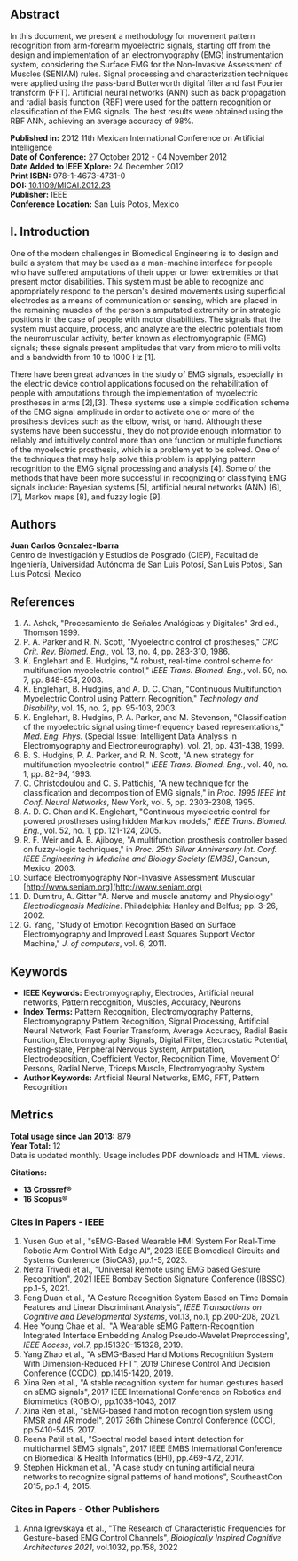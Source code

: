 ## Abstract
In this document, we present a methodology for movement pattern recognition from arm-forearm myoelectric signals, starting off from the design and implementation of an electromyography (EMG) instrumentation system, considering the Surface EMG for the Non-Invasive Assessment of Muscles (SENIAM) rules. Signal processing and characterization techniques were applied using the pass-band Butterworth digital filter and fast Fourier transform (FFT). Artificial neural networks (ANN) such as back propagation and radial basis function (RBF) were used for the pattern recognition or classification of the EMG signals. The best results were obtained using the RBF ANN, achieving an average accuracy of 98%.

**Published in:** 2012 11th Mexican International Conference on Artificial Intelligence  
**Date of Conference:** 27 October 2012 - 04 November 2012  
**Date Added to IEEE Xplore:** 24 December 2012  
**Print ISBN:** 978-1-4673-4731-0  
**DOI:** [10.1109/MICAI.2012.23](https://doi.org/10.1109/MICAI.2012.23)  
**Publisher:** IEEE  
**Conference Location:** San Luis Potos, Mexico  

## I. Introduction
One of the modern challenges in Biomedical Engineering is to design and build a system that may be used as a man-machine interface for people who have suffered amputations of their upper or lower extremities or that present motor disabilities. This system must be able to recognize and appropriately respond to the person's desired movements using superficial electrodes as a means of communication or sensing, which are placed in the remaining muscles of the person's amputated extremity or in strategic positions in the case of people with motor disabilities. The signals that the system must acquire, process, and analyze are the electric potentials from the neuromuscular activity, better known as electromyographic (EMG) signals; these signals present amplitudes that vary from micro to mili volts and a bandwidth from 10 to 1000 Hz [1]. 

There have been great advances in the study of EMG signals, especially in the electric device control applications focused on the rehabilitation of people with amputations through the implementation of myoelectric prostheses in arms [2],[3]. These systems use a simple codification scheme of the EMG signal amplitude in order to activate one or more of the prosthesis devices such as the elbow, wrist, or hand. Although these systems have been successful, they do not provide enough information to reliably and intuitively control more than one function or multiple functions of the myoelectric prosthesis, which is a problem yet to be solved. One of the techniques that may help solve this problem is applying pattern recognition to the EMG signal processing and analysis [4]. Some of the methods that have been more successful in recognizing or classifying EMG signals include: Bayesian systems [5], artificial neural networks (ANN) [6], [7], Markov maps [8], and fuzzy logic [9].

## Authors
**Juan Carlos Gonzalez-Ibarra**  
Centro de Investigación y Estudios de Posgrado (CIEP), Facultad de Ingeniería, Universidad Autónoma de San Luis Potosí, San Luis Potosi, San Luis Potosi, Mexico

## References
1. A. Ashok, "Procesamiento de Señales Analógicas y Digitales" 3rd ed., Thomson 1999.
2. P. A. Parker and R. N. Scott, "Myoelectric control of prostheses," *CRC Crit. Rev. Biomed. Eng.*, vol. 13, no. 4, pp. 283-310, 1986.
3. K. Englehart and B. Hudgins, "A robust, real-time control scheme for multifunction myoelectric control," *IEEE Trans. Biomed. Eng.*, vol. 50, no. 7, pp. 848-854, 2003.
4. K. Englehart, B. Hudgins, and A. D. C. Chan, "Continuous Multifunction Myoelectric Control using Pattern Recognition," *Technology and Disability*, vol. 15, no. 2, pp. 95-103, 2003.
5. K. Englehart, B. Hudgins, P. A. Parker, and M. Stevenson, "Classification of the myoelectric signal using time-frequency based representations," *Med. Eng. Phys.* (Special Issue: Intelligent Data Analysis in Electromyography and Electroneurography), vol. 21, pp. 431-438, 1999.
6. B. S. Hudgins, P. A. Parker, and R. N. Scott, "A new strategy for multifunction myoelectric control," *IEEE Trans. Biomed. Eng.*, vol. 40, no. 1, pp. 82-94, 1993.
7. C. Christodoulou and C. S. Pattichis, "A new technique for the classification and decomposition of EMG signals," in *Proc. 1995 IEEE Int. Conf. Neural Networks*, New York, vol. 5, pp. 2303-2308, 1995.
8. A. D. C. Chan and K. Englehart, "Continuous myoelectric control for powered prostheses using hidden Markov models," *IEEE Trans. Biomed. Eng.*, vol. 52, no. 1, pp. 121-124, 2005.
9. R. F. Weir and A. B. Ajiboye, "A multifunction prosthesis controller based on fuzzy-logic techniques," in *Proc. 25th Silver Anniversary Int. Conf. IEEE Engineering in Medicine and Biology Society (EMBS)*, Cancun, Mexico, 2003.
10. Surface Electromyography Non-Invasive Assessment Muscular [http://www.seniam.org](http://www.seniam.org)
11. D. Dumitru, A. Gitter "A. Nerve and muscle anatomy and Physiology" *Electrodiagnosis Medicine*. Philadelphia: Hanley and Belfus; pp. 3-26, 2002.
12. G. Yang, "Study of Emotion Recognition Based on Surface Electromyography and Improved Least Squares Support Vector Machine," *J. of computers*, vol. 6, 2011.

## Keywords
- **IEEE Keywords:** Electromyography, Electrodes, Artificial neural networks, Pattern recognition, Muscles, Accuracy, Neurons
- **Index Terms:** Pattern Recognition, Electromyography Patterns, Electromyography Pattern Recognition, Signal Processing, Artificial Neural Network, Fast Fourier Transform, Average Accuracy, Radial Basis Function, Electromyography Signals, Digital Filter, Electrostatic Potential, Resting-state, Peripheral Nervous System, Amputation, Electrodeposition, Coefficient Vector, Recognition Time, Movement Of Persons, Radial Nerve, Triceps Muscle, Electromyography System
- **Author Keywords:** Artificial Neural Networks, EMG, FFT, Pattern Recognition

## Metrics
**Total usage since Jan 2013:** 879  
**Year Total:** 12  
Data is updated monthly. Usage includes PDF downloads and HTML views.

**Citations:**  
- **13 Crossref®**  
- **16 Scopus®**

### Cites in Papers - IEEE
1. Yusen Guo et al., "sEMG-Based Wearable HMI System For Real-Time Robotic Arm Control With Edge AI", 2023 IEEE Biomedical Circuits and Systems Conference (BioCAS), pp.1-5, 2023.
2. Netra Trivedi et al., "Universal Remote using EMG based Gesture Recognition", 2021 IEEE Bombay Section Signature Conference (IBSSC), pp.1-5, 2021.
3. Feng Duan et al., "A Gesture Recognition System Based on Time Domain Features and Linear Discriminant Analysis", *IEEE Transactions on Cognitive and Developmental Systems*, vol.13, no.1, pp.200-208, 2021.
4. Hee Young Chae et al., "A Wearable sEMG Pattern-Recognition Integrated Interface Embedding Analog Pseudo-Wavelet Preprocessing", *IEEE Access*, vol.7, pp.151320-151328, 2019.
5. Yang Zhao et al., "A sEMG-Based Hand Motions Recognition System With Dimension-Reduced FFT", 2019 Chinese Control And Decision Conference (CCDC), pp.1415-1420, 2019.
6. Xina Ren et al., "A stable recognition system for human gestures based on sEMG signals", 2017 IEEE International Conference on Robotics and Biomimetics (ROBIO), pp.1038-1043, 2017.
7. Xina Ren et al., "sEMG-based hand motion recognition system using RMSR and AR model", 2017 36th Chinese Control Conference (CCC), pp.5410-5415, 2017.
8. Reena Patil et al., "Spectral model based intent detection for multichannel SEMG signals", 2017 IEEE EMBS International Conference on Biomedical & Health Informatics (BHI), pp.469-472, 2017.
9. Stephen Hickman et al., "A case study on tuning artificial neural networks to recognize signal patterns of hand motions", SoutheastCon 2015, pp.1-4, 2015.

### Cites in Papers - Other Publishers
1. Anna Igrevskaya et al., "The Research of Characteristic Frequencies for Gesture-based EMG Control Channels", *Biologically Inspired Cognitive Architectures 2021*, vol.1032, pp.158, 2022
